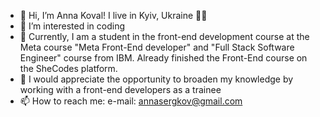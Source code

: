 - 👋 Hi, I’m Anna Koval! I live in Kyiv, Ukraine 💛💙
- 👀 I’m interested in coding 
- 🌱 Currently, I am a student in the front-end development course at the Meta course "Meta Front-End developer" and "Full Stack Software Engineer" course from IBM. Already finished the Front-End course on the SheCodes platform.
- 💞️ I would appreciate the opportunity to broaden my knowledge by working with a front-end developers as a trainee
- 📫 How to reach me: e-mail: annasergkov@gmail.com

<!---
AnnyKoval/AnnyKoval is a special repository because its `README.md` (this file) appears on your GitHub profile.
You can click the Preview link to take a look at your changes.
--->
